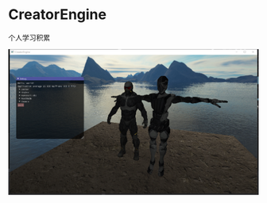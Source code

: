 # CreatorEngine
个人学习积累
<p align="center" >
<img src="https://github.com/PayneC/CreatorEngine/blob/master/Preview.png" alt="Rank" title="Rank view">
</p>
